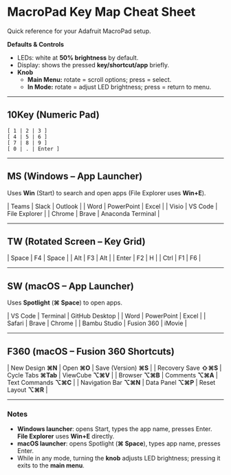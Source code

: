 # MacroPad Key Map Cheat Sheet

Quick reference for your Adafruit MacroPad setup.

**Defaults & Controls**

- LEDs: white at **50% brightness** by default.
- Display: shows the pressed **key/shortcut/app** briefly.
- **Knob**
  - **Main Menu:** rotate = scroll options; press = select.
  - **In Mode:** rotate = adjust LED brightness; press = return to menu.

---

## 10Key (Numeric Pad)

```
[ 1 | 2 | 3 ]
[ 4 | 5 | 6 ]
[ 7 | 8 | 9 ]
[ 0 | . | Enter ]
```

---

## MS (Windows – App Launcher)

Uses **Win** (Start) to search and open apps (File Explorer uses **Win+E**).

| Teams  | Slack      | Outlook           |
| Word   | PowerPoint | Excel             |
| Visio  | VS Code    | File Explorer     |
| Chrome | Brave      | Anaconda Terminal |

---

## TW (Rotated Screen – Key Grid)


| Space | F4 | Space |
| Alt   | F3 | Alt   |
| Enter | F2 | H     |
| Ctrl  | F1 | F6    |

---

## SW (macOS – App Launcher)

Uses **Spotlight** (**⌘ Space**) to open apps.

| VS Code      | Terminal   | GitHub Desktop |
| Word         | PowerPoint | Excel          |
| Safari       | Brave      | Chrome         |
| Bambu Studio | Fusion 360 | iMovie         |

---

## F360 (macOS – Fusion 360 Shortcuts)

| New Design **⌘N**      | Open **⌘O**         | Save (Version) **⌘S** |
| Recovery Save **⇧⌘S**  | Cycle Tabs **⌘Tab** | ViewCube **⌥⌘V**      |
| Browser **⌥⌘B**        | Comments **⌥⌘A**    | Text Commands **⌥⌘C** |
| Navigation Bar **⌥⌘N** | Data Panel **⌥⌘P**  | Reset Layout **⌥⌘R**  |

---

### Notes

- **Windows launcher**: opens Start, types the app name, presses Enter. **File Explorer** uses **Win+E** directly.
- **macOS launcher**: opens Spotlight (**⌘ Space**), types app name, presses Enter.
- While in any mode, turning the **knob** adjusts LED brightness; pressing it exits to the **main menu**.

